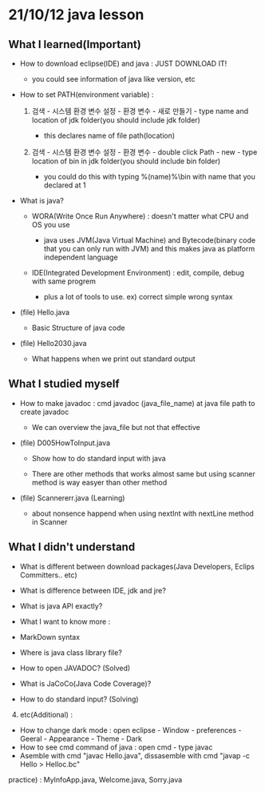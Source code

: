 # 21/10/12 java lesson

## What I learned(Important)

* How to download eclipse(IDE) and java : JUST DOWNLOAD IT!
  * you could see information of java like version, etc

* How to set PATH(environment variable) :

  1. 검색 - 시스템 환경 변수 설정 - 환경 변수 - 새로 만들기 - type name and location of jdk folder(you should include jdk folder)
      * this declares name of file path(location)

  2. 검색 - 시스템 환경 변수 설정 - 환경 변수 - double click Path - new - type location of bin in jdk folder(you should include bin folder)
      * you could do this with typing %(name)%\bin with name that you declared at 1

* What is java?

  * WORA(Write Once Run Anywhere) : doesn't matter what CPU and OS you use

    * java uses JVM(Java Virtual Machine) and Bytecode(binary code that you can only run with JVM)
      and this makes java as platform independent language

  * IDE(Integrated Development Environment) : edit, compile, debug with same progrem

    * plus a lot of tools to use. ex) correct simple wrong syntax

* (file) Hello.java

  * Basic Structure of java code

* (file) Hello2030.java

  * What happens when we print out standard output

## What I studied myself

* How to make javadoc : cmd javadoc (java_file_name) at java file path to create javadoc

  * We can overview the java_file but not that effective

* (file) D005HowToInput.java

  * Show how to do standard input with java

  * There are other methods that works almost same but using scanner method is way easyer than other method

* (file) Scannererr.java (Learning)

  * about nonsence happend when using nextInt with nextLine method in Scanner

## What I didn't understand

* What is different between download packages(Java Developers, Eclips Committers.. etc)

* What is difference between IDE, jdk and jre?
* What is java API exactly?

* What I want to know more :

* MarkDown syntax

* Where is java class library file?
* How to open JAVADOC? (Solved)
* What is JaCoCo(Java Code Coverage)?
* How to do standard input? (Solving)

4. etc(Additional) :

* How to change dark mode : open eclipse - Window - preferences - Geeral - Appearance - Theme - Dark
* How to see cmd command of java : open cmd - type javac
* Asemble with cmd "javac Hello.java", dissasemble with cmd "javap -c Hello > Helloc.bc"

practice) : MyInfoApp.java, Welcome.java, Sorry.java
